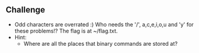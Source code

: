 ## Challenge 
- Odd characters are overrated :) Who needs the '/', a,c,e,i,o,u and 'y' for these problems!? The flag is at ~/flag.txt.
- Hint: 
	- Where are all the places that binary commands are stored at? 
